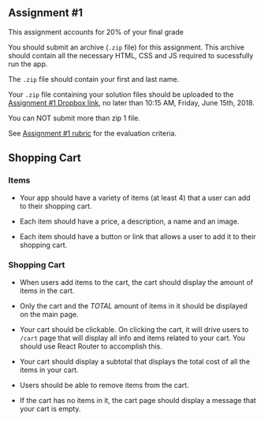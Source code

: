 ## Assignment #1

This assignment accounts for 20% of your final grade

You should submit an archive (`.zip` file) for this assignment. This archive should contain all the necessary HTML, CSS and JS required to sucessfully run the app.

The `.zip` file should contain your first and last name.

Your `.zip` file containing your solution files should be uploaded to the [Assignment #1 Dropbox link](https://www.dropbox.com/request/wVyMJoEPGdXYiGgVXGfi), no later than 10:15 AM, Friday, June 15th, 2018.

You can NOT submit more than zip 1 file. 

See [Assignment #1 rubric](https://github.com/jniziol/Introduction-to-React/blob/master/Assignment%20%231%20-%20Rubric.pdf) for the evaluation criteria.

## Shopping Cart

### Items

- Your app should have a variety of items (at least 4) that a user can add to their shopping cart.

- Each item should have a price, a description, a name and an image.

- Each item should have a button or link that allows a user to add it to their shopping cart.

### Shopping Cart

- When users add items to the cart, the cart should display the amount of items in the cart.

- Only the cart and the *TOTAL* amount of items in it should be displayed on the main page.

- Your cart should be clickable. On clicking the cart, it will drive users to `/cart` page that will display all info and items related to your cart. You should use React Router to accomplish this.

- Your cart should display a subtotal that displays the total cost of all the items in your cart.

- Users should be able to remove items from the cart.

- If the cart has no items in it, the cart page should display a message that your cart is empty.
